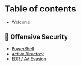 # Table of contents

* [Welcome](README.md)

## 🔴 Offensive Security <a href="#offsec" id="offsec"></a>

* [PowerShell](offsec/powershell.md)
* [Active Directory](offsec/active-directory.md)
* [EDR / AV Evasion](offsec/edr-av-evasion.md)
